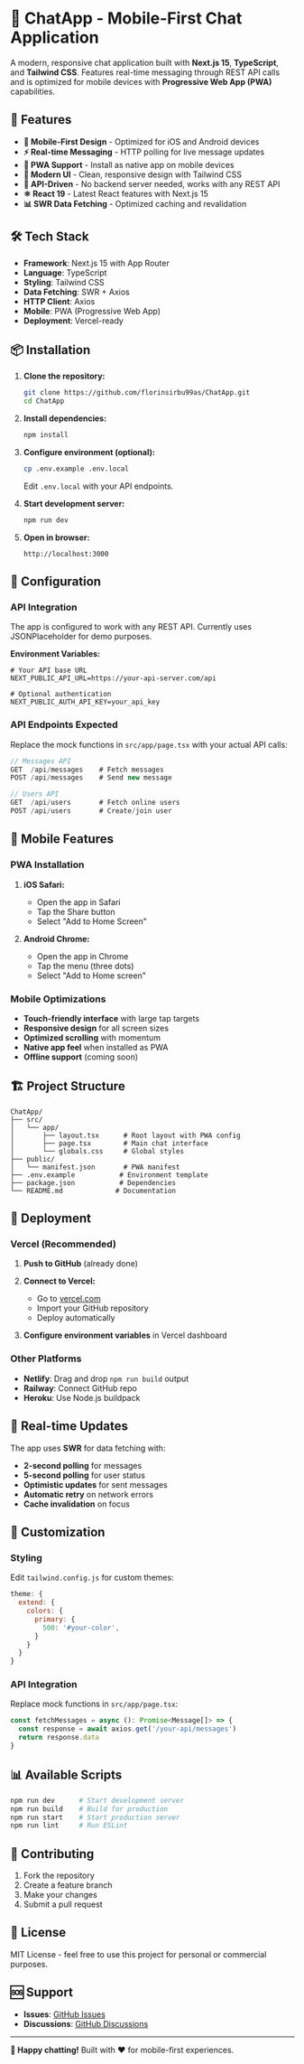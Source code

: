# 📱 ChatApp - Mobile-First Chat Application

A modern, responsive chat application built with **Next.js 15**, **TypeScript**, and **Tailwind CSS**. Features real-time messaging through REST API calls and is optimized for mobile devices with **Progressive Web App (PWA)** capabilities.

## 🚀 Features

- **📱 Mobile-First Design** - Optimized for iOS and Android devices
- **⚡ Real-time Messaging** - HTTP polling for live message updates
- **🔄 PWA Support** - Install as native app on mobile devices
- **🎨 Modern UI** - Clean, responsive design with Tailwind CSS
- **📡 API-Driven** - No backend server needed, works with any REST API
- **⚛️ React 19** - Latest React features with Next.js 15
- **📊 SWR Data Fetching** - Optimized caching and revalidation

## 🛠️ Tech Stack

- **Framework**: Next.js 15 with App Router
- **Language**: TypeScript
- **Styling**: Tailwind CSS
- **Data Fetching**: SWR + Axios
- **HTTP Client**: Axios
- **Mobile**: PWA (Progressive Web App)
- **Deployment**: Vercel-ready

## 📦 Installation

1. **Clone the repository:**
   ```bash
   git clone https://github.com/florinsirbu99as/ChatApp.git
   cd ChatApp
   ```

2. **Install dependencies:**
   ```bash
   npm install
   ```

3. **Configure environment (optional):**
   ```bash
   cp .env.example .env.local
   ```
   Edit `.env.local` with your API endpoints.

4. **Start development server:**
   ```bash
   npm run dev
   ```

5. **Open in browser:**
   ```
   http://localhost:3000
   ```

## 🔧 Configuration

### API Integration

The app is configured to work with any REST API. Currently uses JSONPlaceholder for demo purposes.

**Environment Variables:**
```env
# Your API base URL
NEXT_PUBLIC_API_URL=https://your-api-server.com/api

# Optional authentication
NEXT_PUBLIC_AUTH_API_KEY=your_api_key
```

### API Endpoints Expected

Replace the mock functions in `src/app/page.tsx` with your actual API calls:

```typescript
// Messages API
GET  /api/messages    # Fetch messages
POST /api/messages    # Send new message

// Users API  
GET  /api/users       # Fetch online users
POST /api/users       # Create/join user
```

## 📱 Mobile Features

### PWA Installation

1. **iOS Safari:**
   - Open the app in Safari
   - Tap the Share button
   - Select "Add to Home Screen"

2. **Android Chrome:**
   - Open the app in Chrome
   - Tap the menu (three dots)
   - Select "Add to Home screen"

### Mobile Optimizations

- **Touch-friendly interface** with large tap targets
- **Responsive design** for all screen sizes
- **Optimized scrolling** with momentum
- **Native app feel** when installed as PWA
- **Offline support** (coming soon)

## 🏗️ Project Structure

```
ChatApp/
├── src/
│   └── app/
│       ├── layout.tsx      # Root layout with PWA config
│       ├── page.tsx        # Main chat interface
│       └── globals.css     # Global styles
├── public/
│   └── manifest.json       # PWA manifest
├── .env.example           # Environment template
├── package.json           # Dependencies
└── README.md             # Documentation
```

## 🚀 Deployment

### Vercel (Recommended)

1. **Push to GitHub** (already done)
2. **Connect to Vercel:**
   - Go to [vercel.com](https://vercel.com)
   - Import your GitHub repository
   - Deploy automatically

3. **Configure environment variables** in Vercel dashboard

### Other Platforms

- **Netlify**: Drag and drop `npm run build` output
- **Railway**: Connect GitHub repo
- **Heroku**: Use Node.js buildpack

## 🔄 Real-time Updates

The app uses **SWR** for data fetching with:
- **2-second polling** for messages
- **5-second polling** for user status
- **Optimistic updates** for sent messages
- **Automatic retry** on network errors
- **Cache invalidation** on focus

## 🎨 Customization

### Styling
Edit `tailwind.config.js` for custom themes:
```javascript
theme: {
  extend: {
    colors: {
      primary: {
        500: '#your-color',
      }
    }
  }
}
```

### API Integration
Replace mock functions in `src/app/page.tsx`:
```typescript
const fetchMessages = async (): Promise<Message[]> => {
  const response = await axios.get('/your-api/messages')
  return response.data
}
```

## 📊 Available Scripts

```bash
npm run dev      # Start development server
npm run build    # Build for production  
npm run start    # Start production server
npm run lint     # Run ESLint
```

## 🤝 Contributing

1. Fork the repository
2. Create a feature branch
3. Make your changes
4. Submit a pull request

## 📄 License

MIT License - feel free to use this project for personal or commercial purposes.

## 🆘 Support

- **Issues**: [GitHub Issues](https://github.com/florinsirbu99as/ChatApp/issues)
- **Discussions**: [GitHub Discussions](https://github.com/florinsirbu99as/ChatApp/discussions)

---

**🎉 Happy chatting!** Built with ❤️ for mobile-first experiences.